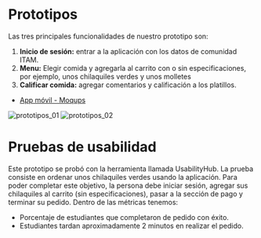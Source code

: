 # Prototipos

Las tres principales funcionalidades de nuestro prototipo son:
1. **Inicio de sesión:** entrar a la aplicación con los datos de comunidad ITAM.
2. **Menu:** Elegir comida y agregarla al carrito con o sin especificaciones, por ejemplo, unos chilaquiles verdes y unos molletes
3. **Calificar comida:** agregar comentarios y calificación a los platillos.

- [App móvil - Moqups](https://app.moqups.com/ltw2Brs36MmKj5qwhlakD3Bj06M9Yxto/view/page/ac248d73c?ui=0)

![prototipos_01](https://user-images.githubusercontent.com/70402438/164530689-16fb08ca-7f73-4f92-83e4-c1afa83064f8.png)
![prototipos_02](https://user-images.githubusercontent.com/70402438/164530703-3fe49470-cdd2-4512-8287-a34dc4c53abc.png)
   

# Pruebas de usabilidad

Este prototipo se probó con la herramienta llamada UsabilityHub. La prueba consiste en ordenar unos chilaquiles verdes usando la aplicación. Para poder completar este objetivo, la persona debe iniciar sesión, agregar sus chilaquiles al carrito (sin especificaciones), pasar a la sección de pago y terminar su pedido. Dentro de las métricas tenemos:
  * Porcentaje de estudiantes que completaron de pedido con éxito.
  * Estudiantes tardan aproximadamente 2 minutos en realizar el pedido.
